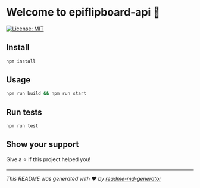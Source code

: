 # Welcome to epiflipboard-api 👋
[![License: MIT](https://img.shields.io/badge/License-MIT-yellow.svg)](#)

## Install

```sh
npm install
```

## Usage

```sh
npm run build && npm run start
```

## Run tests

```sh
npm run test
```

## Show your support

Give a ⭐️ if this project helped you!


***
_This README was generated with ❤️ by [readme-md-generator](https://github.com/kefranabg/readme-md-generator)_
